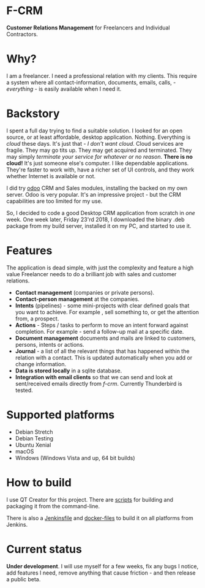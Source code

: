 # F-CRM

**Customer Relations Management** for Freelancers and Individual Contractors.

# Why?

I am a freelancer. I need a professional relation with my clients. This require a system where all contact-information, documents, emails, calls, - *everything* - is easily available when I need it.

# Backstory

I spent a full day trying to find a suitable solution. I looked for an open source, or at least affordable, desktop application. Nothing. Everything is *cloud* these days. It's just that - *I don't want cloud*. Cloud services are fragile. They may go tits up. They may get acquired and terminated. They may simply *terminate your service for whatever or no reason*. **There is no cloud!** It's just someone else's computer. I like dependable applications. They're faster to work with, have a richer set of UI controls, and they work whether Internet is available or not.

I did try [odoo](https://www.odoo.com/) CRM and Sales modules, installing the backed on my own server. Odoo is very popular. It's an impressive project - but the CRM capabilities are too limited for my use.

So, I decided to code a good Desktop CRM application from scratch in *one* week. One week later, Friday 23'rd 2018, I downloaded the binary .deb package from my build server, installed it on my PC, and started to use it.

# Features
The application is dead simple, with just the complexity and feature a high value Freelancer needs to do a brilliant job with sales and customer relations.

- **Contact management** (companies or private persons).
- **Contact-person management** at the companies.
- **Intents** (pipelines) - some mini-projects with clear defined goals that you want to achieve. For example , sell something to, or get the attention from, a prospect.
- **Actions** - Steps / tasks to perform to move an intent forward against completion. For example - send a follow-up mail at a specific date.
- **Document management** documents and mails are linked to customers, persons, intents or actions.
- **Journal** - a list of all the relevant things that has happened within the relation with a contact. This is updated automatically when you add or change information.
- **Data is stored locally** in a sqlite database.
- **Integration with email clients** so that we can send and look at sent/received emails directly from *f-crm*. Currently Thunderbird is tested.

# Supported platforms
 - Debian Stretch
 - Debian Testing
 - Ubuntu Xenial
 - macOS
 - Windows (Windows Vista and up, 64 bit builds)

# How to build
I use QT Creator for this project. There are [scripts](scripts) for building and packaging it from the command-line.

There is also a [Jenkinsfile](ci/jenkins/Jenkinsfile.groovy) and [docker-files](ci/jenkins/) to build it on all platforms from Jenkins.

# Current status
**Under development**. I will use myself for a few weeks, fix any bugs I notice, add features I need, remove anything that cause friction - and then release a public beta.
